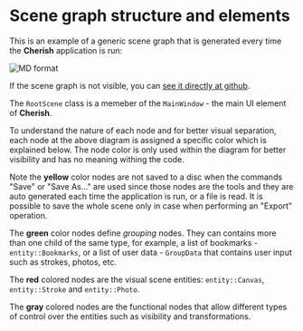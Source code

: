 # Scene graph structure and elements

This is an example of a generic scene graph that is generated every time the **Cherish** application is run: 

![MD format](/docs/images/cherish-SG.png)

If the scene graph is not visible, you can [see it directly at github](https://github.com/vicrucann/cherish/blob/master/docs/images/cherish-SG.png).

The `RootScene` class is a memeber of the `MainWindow` - the main UI element of **Cherish**.

To understand the nature of each node and for better visual separation, each node at the above diagram is assigned a specific color which is explained below. The node color is only used within the diagram for better visibility and has no meaning withing the code.

Note the **yellow** color nodes are not saved to a disc when the commands "Save" or "Save As..." are used since those nodes are the tools and they are auto generated each time the application is run, or a file is read. It is possible to save the whole scene only in case when performing an "Export" operation.

The **green** color nodes define *grouping* nodes. They can contains more than one child of the same type, for example, a list of bookmarks - `entity::Bookmarks`, or a list of user data - `GroupData` that contains user input such as strokes, photos, etc.

The **red** colored nodes are the visual scene entities: `entity::Canvas`, `entity::Stroke` and `entity::Photo`.

The **gray** colored nodes are the functional nodes that allow different types of control over the entities such as visibility and transformations.
